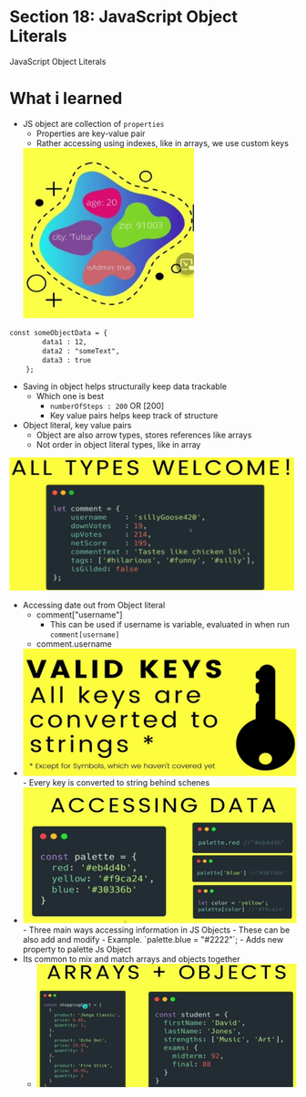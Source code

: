 # Section 18: JavaScript Object Literals

JavaScript Object Literals

# What i learned
- JS object are collection of `properties`
    - Properties are key-value pair
    - Rather accessing using indexes, like in arrays, we use custom keys
    <img src="object.JPG" alt="alt text" width="300"/>

```
const someObjectData = {
        data1 : 12,
        data2 : "someText",
        data3 : true
    };
```

- Saving in object helps structurally keep data trackable
    - Which one is best
        - `numberOfSteps : 200` OR [200]
        - Key value pairs helps keep track of structure 
- Object literal, key value pairs
    - Object are also arrow types, stores references like arrays
    - Not order in object literal types, like in array

<img src="allTypes.JPG" alt="alt text" width="500"/>

- Accessing date out from Object literal
    - comment["username"]
        - This can be used if username is variable, evaluated in when run `comment[username]`
    - comment.username
- <img src="KeysConvert.JPG" alt="alt text" width="600"/>
    - Every key is converted to string behind schenes
- <img src="accessingInformationJSobjects.JPG" alt="alt text" width="600"/>
    - Three main ways accessing information in JS Objects
    - These can be also add and modify
        - Example. `palette.blue = "#2222"`;
            - Adds new property to palette Js Object 
- Its common to mix and match arrays and objects together
    - <img src="arraysAndObjects.JPG" alt="alt text" width="600"/>